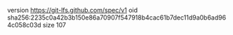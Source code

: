 version https://git-lfs.github.com/spec/v1
oid sha256:2235c0a42b3b150e86a70907f547918b4cac61b7dec11d9a0b6ad964c058c03d
size 107
